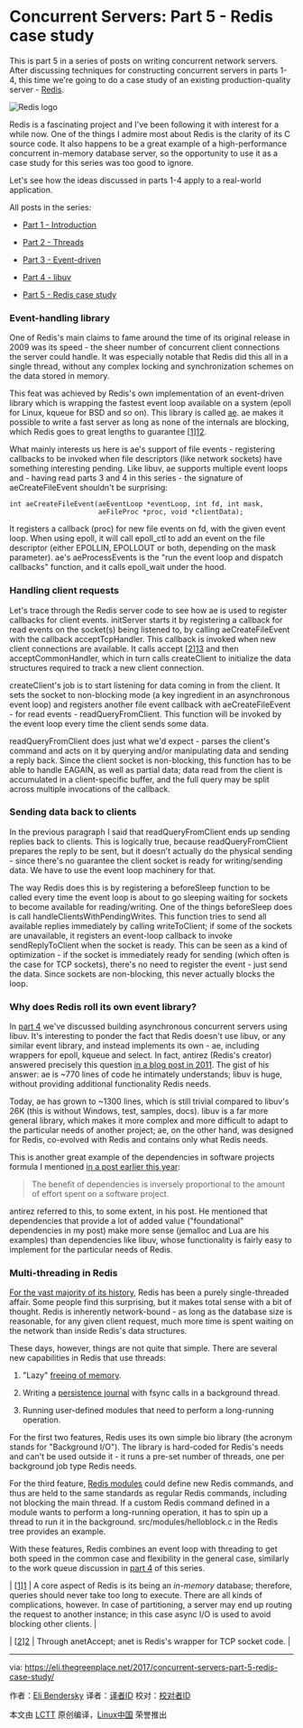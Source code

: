 Concurrent Servers: Part 5 - Redis case study
======
This is part 5 in a series of posts on writing concurrent network servers. After discussing techniques for constructing concurrent servers in parts 1-4, this time we're going to do a case study of an existing production-quality server - [Redis][10].

![Redis logo](https://eli.thegreenplace.net/images/2017/redis_logo.png)

Redis is a fascinating project and I've been following it with interest for a while now. One of the things I admire most about Redis is the clarity of its C source code. It also happens to be a great example of a high-performance concurrent in-memory database server, so the opportunity to use it as a case study for this series was too good to ignore.

Let's see how the ideas discussed in parts 1-4 apply to a real-world application.

All posts in the series:

*   [Part 1 - Introduction][3]

*   [Part 2 - Threads][4]

*   [Part 3 - Event-driven][5]

*   [Part 4 - libuv][6]

*   [Part 5 - Redis case study][7]

### Event-handling library

One of Redis's main claims to fame around the time of its original release in 2009 was its speed - the sheer number of concurrent client connections the server could handle. It was especially notable that Redis did this all in a single thread, without any complex locking and synchronization schemes on the data stored in memory.

This feat was achieved by Redis's own implementation of an event-driven library which is wrapping the fastest event loop available on a system (epoll for Linux, kqueue for BSD and so on). This library is called [ae][11]. ae makes it possible to write a fast server as long as none of the internals are blocking, which Redis goes to great lengths to guarantee [[1]][12].

What mainly interests us here is ae's support of file events - registering callbacks to be invoked when file descriptors (like network sockets) have something interesting pending. Like libuv, ae supports multiple event loops and - having read parts 3 and 4 in this series - the signature of aeCreateFileEvent shouldn't be surprising:

```
int aeCreateFileEvent(aeEventLoop *eventLoop, int fd, int mask,
                      aeFileProc *proc, void *clientData);
```

It registers a callback (proc) for new file events on fd, with the given event loop. When using epoll, it will call epoll_ctl to add an event on the file descriptor (either EPOLLIN, EPOLLOUT or both, depending on the mask parameter). ae's aeProcessEvents is the "run the event loop and dispatch callbacks" function, and it calls epoll_wait under the hood.

### Handling client requests

Let's trace through the Redis server code to see how ae is used to register callbacks for client events. initServer starts it by registering a callback for read events on the socket(s) being listened to, by calling aeCreateFileEvent with the callback acceptTcpHandler. This callback is invoked when new client connections are available. It calls accept [[2]][13] and then acceptCommonHandler, which in turn calls createClient to initialize the data structures required to track a new client connection.

createClient's job is to start listening for data coming in from the client. It sets the socket to non-blocking mode (a key ingredient in an asynchronous event loop) and registers another file event callback with aeCreateFileEvent - for read events - readQueryFromClient. This function will be invoked by the event loop every time the client sends some data.

readQueryFromClient does just what we'd expect - parses the client's command and acts on it by querying and/or manipulating data and sending a reply back. Since the client socket is non-blocking, this function has to be able to handle EAGAIN, as well as partial data; data read from the client is accumulated in a client-specific buffer, and the full query may be split across multiple invocations of the callback.

### Sending data back to clients

In the previous paragraph I said that readQueryFromClient ends up sending replies back to clients. This is logically true, because readQueryFromClient prepares the reply to be sent, but it doesn't actually do the physical sending - since there's no guarantee the client socket is ready for writing/sending data. We have to use the event loop machinery for that.

The way Redis does this is by registering a beforeSleep function to be called every time the event loop is about to go sleeping waiting for sockets to become available for reading/writing. One of the things beforeSleep does is call handleClientsWithPendingWrites. This function tries to send all available replies immediately by calling writeToClient; if some of the sockets are unavailable, it registers an event-loop callback to invoke sendReplyToClient when the socket is ready. This can be seen as a kind of optimization - if the socket is immediately ready for sending (which often is the case for TCP sockets), there's no need to register the event - just send the data. Since sockets are non-blocking, this never actually blocks the loop.

### Why does Redis roll its own event library?

In [part 4][14] we've discussed building asynchronous concurrent servers using libuv. It's interesting to ponder the fact that Redis doesn't use libuv, or any similar event library, and instead implements its own - ae, including wrappers for epoll, kqueue and select. In fact, antirez (Redis's creator) answered precisely this question [in a blog post in 2011][15]. The gist of his answer: ae is ~770 lines of code he intimately understands; libuv is huge, without providing additional functionality Redis needs.

Today, ae has grown to ~1300 lines, which is still trivial compared to libuv's 26K (this is without Windows, test, samples, docs). libuv is a far more general library, which makes it more complex and more difficult to adapt to the particular needs of another project; ae, on the other hand, was designed for Redis, co-evolved with Redis and contains only what Redis needs.

This is another great example of the dependencies in software projects formula I mentioned [in a post earlier this year][16]:

> The benefit of dependencies is inversely proportional to the amount of effort spent on a software project.

antirez referred to this, to some extent, in his post. He mentioned that dependencies that provide a lot of added value ("foundational" dependencies in my post) make more sense (jemalloc and Lua are his examples) than dependencies like libuv, whose functionality is fairly easy to implement for the particular needs of Redis.

### Multi-threading in Redis

[For the vast majority of its history][17], Redis has been a purely single-threaded affair. Some people find this surprising, but it makes total sense with a bit of thought. Redis is inherently network-bound - as long as the database size is reasonable, for any given client request, much more time is spent waiting on the network than inside Redis's data structures.

These days, however, things are not quite that simple. There are several new capabilities in Redis that use threads:

1.  "Lazy" [freeing of memory][8].

2.  Writing a [persistence journal][9] with fsync calls in a background thread.

3.  Running user-defined modules that need to perform a long-running operation.

For the first two features, Redis uses its own simple bio library (the acronym stands for "Background I/O"). The library is hard-coded for Redis's needs and can't be used outside it - it runs a pre-set number of threads, one per background job type Redis needs.

For the third feature, [Redis modules][18] could define new Redis commands, and thus are held to the same standards as regular Redis commands, including not blocking the main thread. If a custom Redis command defined in a module wants to perform a long-running operation, it has to spin up a thread to run it in the background. src/modules/helloblock.c in the Redis tree provides an example.

With these features, Redis combines an event loop with threading to get both speed in the common case and flexibility in the general case, similarly to the work queue discussion in [part 4][19] of this series.


| [[1]][1] | A core aspect of Redis is its being an  _in-memory_  database; therefore, queries should never take too long to execute. There are all kinds of complications, however. In case of partitioning, a server may end up routing the request to another instance; in this case async I/O is used to avoid blocking other clients. |


| [[2]][2] | Through anetAccept; anet is Redis's wrapper for TCP socket code. |



--------------------------------------------------------------------------------

via: https://eli.thegreenplace.net/2017/concurrent-servers-part-5-redis-case-study/

作者：[Eli Bendersky][a]
译者：[译者ID](https://github.com/译者ID)
校对：[校对者ID](https://github.com/校对者ID)

本文由 [LCTT](https://github.com/LCTT/TranslateProject) 原创编译，[Linux中国](https://linux.cn/) 荣誉推出

[a]:https://eli.thegreenplace.net/pages/about
[1]:https://eli.thegreenplace.net/2017/concurrent-servers-part-5-redis-case-study/#id1
[2]:https://eli.thegreenplace.net/2017/concurrent-servers-part-5-redis-case-study/#id2
[3]:http://eli.thegreenplace.net/2017/concurrent-servers-part-1-introduction/
[4]:http://eli.thegreenplace.net/2017/concurrent-servers-part-2-threads/
[5]:http://eli.thegreenplace.net/2017/concurrent-servers-part-3-event-driven/
[6]:http://eli.thegreenplace.net/2017/concurrent-servers-part-4-libuv/
[7]:http://eli.thegreenplace.net/2017/concurrent-servers-part-5-redis-case-study/
[8]:http://antirez.com/news/93
[9]:https://redis.io/topics/persistence
[10]:https://redis.io/
[11]:https://redis.io/topics/internals-rediseventlib
[12]:https://eli.thegreenplace.net/2017/concurrent-servers-part-5-redis-case-study/#id4
[13]:https://eli.thegreenplace.net/2017/concurrent-servers-part-5-redis-case-study/#id5
[14]:http://eli.thegreenplace.net/2017/concurrent-servers-part-4-libuv/
[15]:http://oldblog.antirez.com/post/redis-win32-msft-patch.html
[16]:http://eli.thegreenplace.net/2017/benefits-of-dependencies-in-software-projects-as-a-function-of-effort/
[17]:http://antirez.com/news/93
[18]:https://redis.io/topics/modules-intro
[19]:http://eli.thegreenplace.net/2017/concurrent-servers-part-4-libuv/
